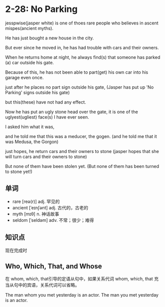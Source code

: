 # 2-28: No Parking

jesspwise(jasper white) is one of thoes rare people who believes in ascent mispes(ancient myths).

He has just bought a new house in the city.

But ever since he moved in, he has had trouble with cars and their owners.

When he returns home at night, he always find(s) that someone has parked (a) car outside his gate.

Because of this, he has not been able to part(get) his own car into his garage even once.

just after he places no part sign outside his gate,
(Jasper has put up 'No Parking' signs outside his gate) 

but this(these) have not had any effect.

Now he has put an ugly stone head over the gate, it is one of the uglyest(ugliest) face(s) I have ever seen.

I asked him what it was,

and he told me that this was a meducer, the gogen.
(and he told me that it was Medusa, the Gorgon)

just hopes, he return cars and their owners to stone
(jasper hopes that she will turn cars and their owners to stone)

But none of them have been stolen yet.
(But none of them has been turned to stone yet!)


## 单词

- rare [reə(r)] adj. 罕见的
- ancient [ˈeɪnʃənt] adj. 古代的，古老的
- myth [mɪθ] n. 神话故事
- seldom [ˈseldəm] adv. 不常；很少；难得



## 知识点

现在完成时

## Who, Which, That, and Whose

在 whom, which, that引导的定语从句中，如果关系代词 whom, which, that 充当从句中的宾语，关系代词可以省略。

The man whom you met yesterday is an actor.
The man you met yesterday is an actor.


